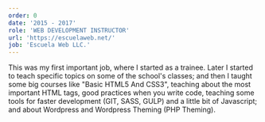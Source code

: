 ```yaml
---
order: 0
date: '2015 - 2017'
role: 'WEB DEVELOPMENT INSTRUCTOR'
url: 'https://escuelaweb.net/'
job: 'Escuela Web LLC.'
---
```


This was my first important job, where I started as a trainee. Later I started to teach specific topics on some of the school's classes; and then I taught some big courses like "Basic HTML5 And CSS3", teaching about the most important HTML tags, good practices when you write code, teaching some tools for faster development (GIT, SASS, GULP) and a little bit of Javascript; and about Wordpress and Wordpress Theming (PHP Theming).
